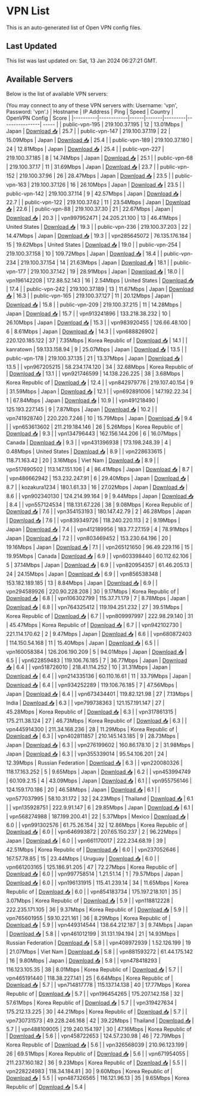 # VPN List

This is an auto-generated list of Open VPN config files.

## Last Updated

This list was last updated on: Sat, 13 Jan 2024 06:27:21 GMT.

## Available Servers

Below is the list of available VPN servers:

(You may connect to any of these VPN servers with: Username: 'vpn', Password: 'vpn'.)
| Hostname | IP Address | Ping | Speed | Country | OpenVPN Config | Score |
|----------|------------|------|-------|---------|----------------| ----- |
| public-vpn-195 | 219.100.37.195 | 12 | 13.01Mbps | Japan | [Download 📥](./configs/server_0_JP.ovpn) | 25.7 |
| public-vpn-147 | 219.100.37.119 | 22 | 15.09Mbps | Japan | [Download 📥](./configs/server_1_JP.ovpn) | 25.4 |
| public-vpn-189 | 219.100.37.180 | 24 | 12.81Mbps | Japan | [Download 📥](./configs/server_2_JP.ovpn) | 25.4 |
| public-vpn-227 | 219.100.37.185 | 8 | 14.74Mbps | Japan | [Download 📥](./configs/server_3_JP.ovpn) | 25.1 |
| public-vpn-68 | 219.100.37.17 | 11 | 31.69Mbps | Japan | [Download 📥](./configs/server_4_JP.ovpn) | 23.7 |
| public-vpn-152 | 219.100.37.96 | 26 | 28.47Mbps | Japan | [Download 📥](./configs/server_5_JP.ovpn) | 23.5 |
| public-vpn-163 | 219.100.37.126 | 16 | 26.10Mbps | Japan | [Download 📥](./configs/server_6_JP.ovpn) | 23.5 |
| public-vpn-142 | 219.100.37.114 | 9 | 42.57Mbps | Japan | [Download 📥](./configs/server_7_JP.ovpn) | 22.7 |
| public-vpn-122 | 219.100.37.62 | 11 | 23.54Mbps | Japan | [Download 📥](./configs/server_8_JP.ovpn) | 22.6 |
| public-vpn-88 | 219.100.37.30 | 21 | 22.67Mbps | Japan | [Download 📥](./configs/server_9_JP.ovpn) | 20.3 |
| vpn997952471 | 24.205.21.100 | 13 | 46.41Mbps | United States | [Download 📥](./configs/server_10_US.ovpn) | 19.3 |
| public-vpn-236 | 219.100.37.203 | 22 | 14.47Mbps | Japan | [Download 📥](./configs/server_11_JP.ovpn) | 19.3 |
| vpn285645072 | 76.135.176.184 | 15 | 19.62Mbps | United States | [Download 📥](./configs/server_12_US.ovpn) | 19.0 |
| public-vpn-254 | 219.100.37.158 | 10 | 109.72Mbps | Japan | [Download 📥](./configs/server_13_JP.ovpn) | 18.4 |
| public-vpn-234 | 219.100.37.154 | 14 | 21.63Mbps | Japan | [Download 📥](./configs/server_14_JP.ovpn) | 18.1 |
| public-vpn-177 | 219.100.37.142 | 19 | 28.91Mbps | Japan | [Download 📥](./configs/server_15_JP.ovpn) | 18.0 |
| vpn196142208 | 172.88.52.143 | 16 | 2.54Mbps | United States | [Download 📥](./configs/server_16_US.ovpn) | 17.4 |
| public-vpn-242 | 219.100.37.189 | 13 | 11.67Mbps | Japan | [Download 📥](./configs/server_17_JP.ovpn) | 16.3 |
| public-vpn-165 | 219.100.37.127 | 11 | 20.12Mbps | Japan | [Download 📥](./configs/server_18_JP.ovpn) | 15.8 |
| public-vpn-209 | 219.100.37.215 | 11 | 14.28Mbps | Japan | [Download 📥](./configs/server_19_JP.ovpn) | 15.7 |
| vpn913241896 | 133.218.38.232 | 10 | 26.10Mbps | Japan | [Download 📥](./configs/server_20_JP.ovpn) | 15.3 |
| vpn983920455 | 126.66.48.100 | 6 | 8.61Mbps | Japan | [Download 📥](./configs/server_21_JP.ovpn) | 14.3 |
| vpn688826902 | 220.120.185.122 | 37 | 7.35Mbps | Korea Republic of | [Download 📥](./configs/server_22_KR.ovpn) | 14.1 |
| kanratown | 59.133.158.94 | 9 | 25.07Mbps | Japan | [Download 📥](./configs/server_23_JP.ovpn) | 13.5 |
| public-vpn-178 | 219.100.37.135 | 21 | 13.37Mbps | Japan | [Download 📥](./configs/server_24_JP.ovpn) | 13.5 |
| vpn967205215 | 58.234.174.120 | 34 | 32.68Mbps | Korea Republic of | [Download 📥](./configs/server_25_KR.ovpn) | 13.1 |
| vpn921746599 | 14.138.226.225 | 38 | 3.68Mbps | Korea Republic of | [Download 📥](./configs/server_26_KR.ovpn) | 12.4 |
| vpn842979776 | 219.107.40.154 | 9 | 31.59Mbps | Japan | [Download 📥](./configs/server_27_JP.ovpn) | 12.1 |
| vpn692891006 | 147.192.22.34 | 1 | 67.84Mbps | Japan | [Download 📥](./configs/server_28_JP.ovpn) | 10.9 |
| vpn491218490 | 125.193.227.145 | 9 | 7.87Mbps | Japan | [Download 📥](./configs/server_29_JP.ovpn) | 10.2 |
| vpn741928740 | 220.220.7.246 | 10 | 15.79Mbps | Japan | [Download 📥](./configs/server_30_JP.ovpn) | 9.4 |
| vpn653613602 | 211.219.184.146 | 26 | 5.26Mbps | Korea Republic of | [Download 📥](./configs/server_31_KR.ovpn) | 9.3 |
| vpn134796443 | 162.156.144.206 | 6 | 16.07Mbps | Canada | [Download 📥](./configs/server_32_CA.ovpn) | 9.3 |
| vpn431396938 | 173.198.248.39 | 4 | 0.48Mbps | United States | [Download 📥](./configs/server_33_US.ovpn) | 8.9 |
| vpn228633615 | 118.71.163.42 | 20 | 3.16Mbps | Viet Nam | [Download 📥](./configs/server_34_VN.ovpn) | 8.9 |
| vpn517690502 | 113.147.151.106 | 4 | 86.41Mbps | Japan | [Download 📥](./configs/server_35_JP.ovpn) | 8.7 |
| vpn486662942 | 153.232.247.91 | 6 | 29.40Mbps | Japan | [Download 📥](./configs/server_36_JP.ovpn) | 8.7 |
| kozakura1234 | 180.1.61.33 | 16 | 27.02Mbps | Japan | [Download 📥](./configs/server_37_JP.ovpn) | 8.6 |
| vpn902340130 | 124.214.99.164 | 9 | 9.44Mbps | Japan | [Download 📥](./configs/server_38_JP.ovpn) | 8.4 |
| vpn557124534 | 118.131.67.226 | 38 | 9.08Mbps | Korea Republic of | [Download 📥](./configs/server_39_KR.ovpn) | 7.6 |
| vpn354153193 | 180.147.42.79 | 2 | 46.28Mbps | Japan | [Download 📥](./configs/server_40_JP.ovpn) | 7.6 |
| vpn839349726 | 118.240.220.113 | 2 | 9.19Mbps | Japan | [Download 📥](./configs/server_41_JP.ovpn) | 7.4 |
| vpn412189956 | 183.77.27.159 | 4 | 78.91Mbps | Japan | [Download 📥](./configs/server_42_JP.ovpn) | 7.2 |
| vpn803469452 | 153.230.64.196 | 20 | 19.16Mbps | Japan | [Download 📥](./configs/server_43_JP.ovpn) | 7.1 |
| vpn265121650 | 96.49.229.116 | 15 | 19.95Mbps | Canada | [Download 📥](./configs/server_44_CA.ovpn) | 6.9 |
| vpn603398440 | 60.112.62.106 | 5 | 37.14Mbps | Japan | [Download 📥](./configs/server_45_JP.ovpn) | 6.9 |
| vpn820954357 | 61.46.205.13 | 24 | 24.15Mbps | Japan | [Download 📥](./configs/server_46_JP.ovpn) | 6.9 |
| vpn856538348 | 153.182.189.185 | 13 | 8.84Mbps | Japan | [Download 📥](./configs/server_47_JP.ovpn) | 6.9 |
| vpn294589926 | 220.90.228.208 | 30 | 9.17Mbps | Korea Republic of | [Download 📥](./configs/server_48_KR.ovpn) | 6.8 |
| vpn106302799 | 115.37.71.179 | 7 | 8.78Mbps | Japan | [Download 📥](./configs/server_49_JP.ovpn) | 6.8 |
| vpn764325412 | 119.194.251.232 | 27 | 39.51Mbps | Korea Republic of | [Download 📥](./configs/server_50_KR.ovpn) | 6.7 |
| vpn809997997 | 222.98.29.140 | 31 | 45.47Mbps | Korea Republic of | [Download 📥](./configs/server_51_KR.ovpn) | 6.7 |
| vpn942102730 | 221.114.170.62 | 2 | 9.47Mbps | Japan | [Download 📥](./configs/server_52_JP.ovpn) | 6.6 |
| vpn680872403 | 114.150.54.168 | 11 | 15.40Mbps | Japan | [Download 📥](./configs/server_53_JP.ovpn) | 6.5 |
| vpn160058384 | 126.206.190.209 | 5 | 94.01Mbps | Japan | [Download 📥](./configs/server_54_JP.ovpn) | 6.5 |
| vpn622859483 | 119.106.76.185 | 7 | 36.77Mbps | Japan | [Download 📥](./configs/server_55_JP.ovpn) | 6.4 |
| vpn518726010 | 218.41.114.252 | 10 | 31.31Mbps | Japan | [Download 📥](./configs/server_56_JP.ovpn) | 6.4 |
| vpn214335136 | 60.110.16.61 | 11 | 33.79Mbps | Japan | [Download 📥](./configs/server_57_JP.ovpn) | 6.4 |
| vpn934252289 | 119.106.76.185 | 7 | 47.56Mbps | Japan | [Download 📥](./configs/server_58_JP.ovpn) | 6.4 |
| vpn673434401 | 119.82.121.98 | 27 | 7.13Mbps | India | [Download 📥](./configs/server_59_IN.ovpn) | 6.3 |
| vpn799738363 | 121.157.191.147 | 27 | 45.28Mbps | Korea Republic of | [Download 📥](./configs/server_60_KR.ovpn) | 6.3 |
| vpn317861315 | 175.211.38.124 | 27 | 46.73Mbps | Korea Republic of | [Download 📥](./configs/server_61_KR.ovpn) | 6.3 |
| vpn445914300 | 211.34.168.236 | 28 | 11.29Mbps | Korea Republic of | [Download 📥](./configs/server_62_KR.ovpn) | 6.3 |
| vpn402811857 | 210.145.143.185 | 9 | 28.73Mbps | Japan | [Download 📥](./configs/server_63_JP.ovpn) | 6.3 |
| vpn276199602 | 160.86.178.10 | 2 | 31.98Mbps | Japan | [Download 📥](./configs/server_64_JP.ovpn) | 6.3 |
| vpn355339014 | 95.54.106.201 | 24 | 12.39Mbps | Russian Federation | [Download 📥](./configs/server_65_RU.ovpn) | 6.3 |
| vpn220080326 | 118.17.163.252 | 5 | 9.65Mbps | Japan | [Download 📥](./configs/server_66_JP.ovpn) | 6.2 |
| vpn453994749 | 60.109.2.15 | 4 | 43.09Mbps | Japan | [Download 📥](./configs/server_67_JP.ovpn) | 6.1 |
| vpn955756146 | 124.159.170.186 | 20 | 46.58Mbps | Japan | [Download 📥](./configs/server_68_JP.ovpn) | 6.1 |
| vpn577037995 | 58.10.31.172 | 32 | 24.23Mbps | Thailand | [Download 📥](./configs/server_69_TH.ovpn) | 6.1 |
| vpn135928751 | 222.9.91.147 | 6 | 29.85Mbps | Japan | [Download 📥](./configs/server_70_JP.ovpn) | 6.1 |
| vpn568274988 | 187.199.200.41 | 22 | 5.37Mbps | Mexico | [Download 📥](./configs/server_71_MX.ovpn) | 6.0 |
| vpn991302576 | 61.75.26.154 | 32 | 12.86Mbps | Korea Republic of | [Download 📥](./configs/server_72_KR.ovpn) | 6.0 |
| vpn646993872 | 207.65.150.237 | 2 | 96.22Mbps | Japan | [Download 📥](./configs/server_73_JP.ovpn) | 6.0 |
| vpn661170017 | 222.234.68.19 | 39 | 42.51Mbps | Korea Republic of | [Download 📥](./configs/server_74_KR.ovpn) | 6.0 |
| vpn237052646 | 167.57.78.85 | 15 | 23.44Mbps | Uruguay | [Download 📥](./configs/server_75_UY.ovpn) | 6.0 |
| vpn661203165 | 125.186.91.205 | 47 | 72.27Mbps | Korea Republic of | [Download 📥](./configs/server_76_KR.ovpn) | 6.0 |
| vpn997758514 | 1.21.51.14 | 1 | 79.57Mbps | Japan | [Download 📥](./configs/server_77_JP.ovpn) | 6.0 |
| vpn196131915 | 115.41.239.14 | 34 | 11.65Mbps | Korea Republic of | [Download 📥](./configs/server_78_KR.ovpn) | 6.0 |
| vpn854183734 | 175.197.218.101 | 35 | 3.07Mbps | Korea Republic of | [Download 📥](./configs/server_79_KR.ovpn) | 5.9 |
| vpn118812228 | 222.235.171.105 | 36 | 9.37Mbps | Korea Republic of | [Download 📥](./configs/server_80_KR.ovpn) | 5.9 |
| vpn765601955 | 59.10.221.161 | 36 | 8.29Mbps | Korea Republic of | [Download 📥](./configs/server_81_KR.ovpn) | 5.9 |
| vpn449314544 | 138.64.212.187 | 3 | 9.74Mbps | Japan | [Download 📥](./configs/server_82_JP.ovpn) | 5.8 |
| vpn461012199 | 31.131.194.194 | 21 | 14.93Mbps | Russian Federation | [Download 📥](./configs/server_83_RU.ovpn) | 5.8 |
| vpn408972939 | 1.52.126.199 | 19 | 21.07Mbps | Viet Nam | [Download 📥](./configs/server_84_VN.ovpn) | 5.8 |
| vpn881593272 | 61.44.175.142 | 16 | 9.80Mbps | Japan | [Download 📥](./configs/server_85_JP.ovpn) | 5.8 |
| vpn478418293 | 116.123.105.35 | 38 | 8.01Mbps | Korea Republic of | [Download 📥](./configs/server_86_KR.ovpn) | 5.7 |
| vpn465191440 | 118.38.227.141 | 25 | 6.64Mbps | Korea Republic of | [Download 📥](./configs/server_87_KR.ovpn) | 5.7 |
| vpn714817778 | 115.137.14.138 | 40 | 17.77Mbps | Korea Republic of | [Download 📥](./configs/server_88_KR.ovpn) | 5.7 |
| vpn196454265 | 175.207.142.158 | 32 | 57.61Mbps | Korea Republic of | [Download 📥](./configs/server_89_KR.ovpn) | 5.7 |
| vpn319427634 | 175.212.13.225 | 30 | 44.21Mbps | Korea Republic of | [Download 📥](./configs/server_90_KR.ovpn) | 5.7 |
| vpn730731573 | 49.228.246.168 | 42 | 39.22Mbps | Thailand | [Download 📥](./configs/server_91_TH.ovpn) | 5.7 |
| vpn488109005 | 219.240.154.197 | 30 | 47.16Mbps | Korea Republic of | [Download 📥](./configs/server_92_KR.ovpn) | 5.6 |
| vpn458722653 | 124.57.230.98 | 46 | 72.79Mbps | Korea Republic of | [Download 📥](./configs/server_93_KR.ovpn) | 5.6 |
| vpn326568039 | 210.96.123.199 | 26 | 69.51Mbps | Korea Republic of | [Download 📥](./configs/server_94_KR.ovpn) | 5.6 |
| vpn671954055 | 211.237.160.182 | 36 | 9.23Mbps | Korea Republic of | [Download 📥](./configs/server_95_KR.ovpn) | 5.5 |
| vpn228224983 | 118.34.184.81 | 30 | 9.60Mbps | Korea Republic of | [Download 📥](./configs/server_96_KR.ovpn) | 5.5 |
| vpn487326565 | 116.121.96.13 | 35 | 9.65Mbps | Korea Republic of | [Download 📥](./configs/server_97_KR.ovpn) | 5.4 |
